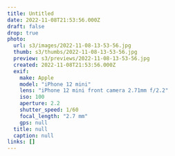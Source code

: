 ```yaml
---
title: Untitled
date: 2022-11-08T21:53:56.000Z
draft: false
drop: true
photo:
  url: s3/images/2022-11-08-13-53-56.jpg
  thumb: s3/thumbs/2022-11-08-13-53-56.jpg
  preview: s3/previews/2022-11-08-13-53-56.jpg
  created: 2022-11-08T21:53:56.000Z
  exif:
    make: Apple
    model: "iPhone 12 mini"
    lens: "iPhone 12 mini front camera 2.71mm f/2.2"
    iso: 100
    aperture: 2.2
    shutter_speed: 1/60
    focal_length: "2.7 mm"
    gps: null
  title: null
  caption: null
links: []
---
```

